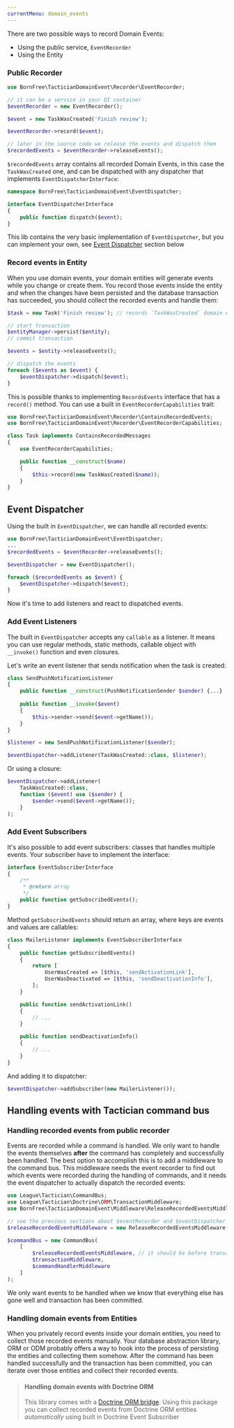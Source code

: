 ```yaml
---
currentMenu: domain_events
---
```


There are two possible ways to record Domain Events:

* Using the public service, `EventRecorder`
* Using the Entity

### Public Recorder

```php
use BornFree\TacticianDomainEvent\Recorder\EventRecorder;

// it can be a service in your DI container
$eventRecorder = new EventRecorder();

$event = new TaskWasCreated('Finish review');

$eventRecorder->record($event);

// later in the source code we release the events and dispatch them
$recordedEvents = $eventRecorder->releaseEvents();
```

`$recordedEvents` array contains all recorded Domain Events, in this case the `TaskWasCreated` one, and can be dispatched with any dispatcher that implements `EventDispatcherInterface`:
 
 ```php
 namespace BornFree\TacticianDomainEvent\EventDispatcher;
 
 interface EventDispatcherInterface
 {
     public function dispatch($event);
 }
 ```
 
 This lib contains the very basic implementation of `EventDispatcher`, but you can implement your own, see [Event Dispatcher](#event-dispatcher) section below

### Record events in Entity

When you use domain events, your domain entities will generate events while you change or create them. You record those events inside the entity and when the changes have been persisted and the database transaction has succeeded, you should collect the recorded events and handle them:

```php
$task = new Task('Finish review'); // records `TaskWasCreated` domain event

// start transaction
$entityManager->persist($entity);
// commit transaction

$events = $entity->releaseEvents();

// dispatch the events
foreach ($events as $event) {
    $eventDispatcher->dispatch($event);
}
```

This is possible thanks to implementing `RecordsEvents` interface that has a `record()` method. You can use a built in `EventRecorderCapabilities` trait:

```php
use BornFree\TacticianDomainEvent\Recorder\ContainsRecordedEvents;
use BornFree\TacticianDomainEvent\Recorder\EventRecorderCapabilities;

class Task implements ContainsRecordedMessages
{
    use EventRecorderCapabilities;

    public function __construct($name)
    {
        $this->record(new TaskWasCreated($name));
    }
}
```

## Event Dispatcher

Using the built in `EventDispatcher`, we can handle all recorded events:

```php
use BornFree\TacticianDomainEvent\EventDispatcher;
...
$recordedEvents = $eventRecorder->releaseEvents();

$eventDispatcher = new EventDispatcher();

foreach ($recordedEvents as $event) {
    $eventDispatcher->dispatch($event);
}
```

Now it's time to add listeners and react to dispatched events.

### Add Event Listeners

The built in `EventDispatcher` accepts any `callable` as a listener. It means you can use regular methods, static methods, callable object with `__invoke()` function and even closures.

Let's write an event listener that sends notification when the task is created:

```php
class SendPushNotificationListener
{
    public function __construct(PushNotificationSender $sender) {...}
    
    public function __invoke($event)
    {
        $this->sender->send($event->getName());
    }
}

$listener = new SendPushNotificationListener($sender);

$eventDispatcher->addListener(TaskWasCreated::class, $listener);
```

Or using a closure:

```php
$eventDispatcher->addListener(
    TaskWasCreated::class,
    function ($event) use ($sender) {
        $sender->send($event->getName());
    }
);

```

### Add Event Subscribers

It's also possible to add event subscribers: classes that handles multiple events. Your subscriber have to implement the interface:

```php
interface EventSubscriberInterface
{
    /**
     * @return array
     */
    public function getSubscribedEvents();
}
```

Method `getSubscribedEvents` should return an array, where keys are events and values are callables:

```php
class MailerListener implements EventSubscriberInterface
{
    public function getSubscribedEvents()
    {
        return [
            UserWasCreated => [$this, 'sendActivationLink'],
            UserWasDeactivated => [$this, 'sendDeactivationInfo'],
        ];
    }

    public function sendActivationLink()
    {
        // ...
    }

    public function sendDeactivationInfo()
    {
        // ...
    }
}
```

And adding it to dispatcher:

```php
$eventDispatcher->addSubscriber(new MailerListener());
```

## Handling events with Tactician command bus

### Handling recorded events from public recorder

Events are recorded while a command is handled. We only want to handle the events themselves **after** the command has completely and successfully been handled. The best option to accomplish this is to add a middleware to the command bus. This middleware needs the event recorder to find out which events were recorded during the handling of commands, and it needs the event dispatcher to actually dispatch the recorded events:

```php
use League\Tactician\CommandBus;
use League\Tactician\Doctrine\ORM\TransactionMiddleware;
use BornFree\TacticianDomainEvent\Middleware\ReleaseRecordedEventsMiddleware;

// see the previous sections about $eventRecorder and $eventDispatcher
$releaseRecordedEventsMiddleware = new ReleaseRecordedEventsMiddleware($eventRecorder, $eventDispatcher);

$commandBus = new CommandBus(
    [
        $releaseRecordedEventsMiddleware, // it should be before transaction middleware
        $transactionMiddleware,
        $commandHandlerMiddleware
    ]
);

```

We only want events to be handled when we know that everything else has gone well and transaction has been committed.

### Handling domain events from Entities

When you privately record events inside your domain entities, you need to collect those recorded events manually. Your database abstraction library, ORM or ODM probably offers a way to hook into the process of persisting the entities and collecting them somehow. After the command has been handled successfully and the transaction has been committed, you can iterate over those entities and collect their recorded events.

> #### Handling domain events with Doctrine ORM
> 
> This library comes with a [Doctrine ORM bridge](https://maks-rafalko.github.io/tactician-doctrine-domain-events). Using this package you can collect recorded events from Doctrine ORM entities *automatically* using built in Doctrine Event Subscriber
